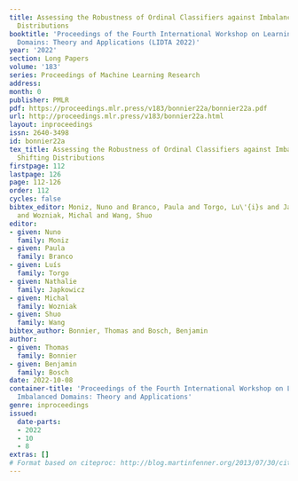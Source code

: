 ```yaml
---
title: Assessing the Robustness of Ordinal Classifiers against Imbalanced and Shifting
  Distributions
booktitle: 'Proceedings of the Fourth International Workshop on Learning with Imbalanced
  Domains: Theory and Applications (LIDTA 2022)'
year: '2022'
section: Long Papers
volume: '183'
series: Proceedings of Machine Learning Research
address:
month: 0
publisher: PMLR
pdf: https://proceedings.mlr.press/v183/bonnier22a/bonnier22a.pdf
url: http://proceedings.mlr.press/v183/bonnier22a.html
layout: inproceedings
issn: 2640-3498
id: bonnier22a
tex_title: Assessing the Robustness of Ordinal Classifiers against Imbalanced and
  Shifting Distributions
firstpage: 112
lastpage: 126
page: 112-126
order: 112
cycles: false
bibtex_editor: Moniz, Nuno and Branco, Paula and Torgo, Lu\'{i}s and Japkowicz, Nathalie
  and Wozniak, Michal and Wang, Shuo
editor:
- given: Nuno
  family: Moniz
- given: Paula
  family: Branco
- given: Luís
  family: Torgo
- given: Nathalie
  family: Japkowicz
- given: Michal
  family: Wozniak
- given: Shuo
  family: Wang
bibtex_author: Bonnier, Thomas and Bosch, Benjamin
author:
- given: Thomas
  family: Bonnier
- given: Benjamin
  family: Bosch
date: 2022-10-08
container-title: 'Proceedings of the Fourth International Workshop on Learning with
  Imbalanced Domains: Theory and Applications'
genre: inproceedings
issued:
  date-parts:
  - 2022
  - 10
  - 8
extras: []
# Format based on citeproc: http://blog.martinfenner.org/2013/07/30/citeproc-yaml-for-bibliographies/
---
```


